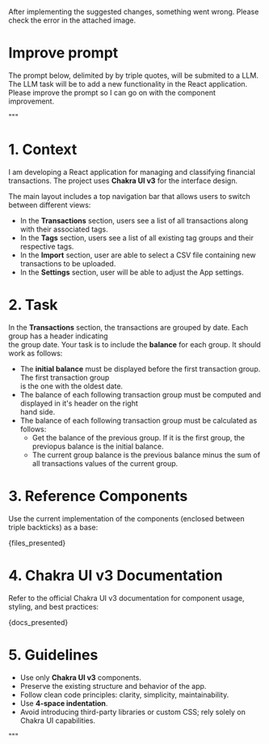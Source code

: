 After implementing the suggested changes, something went wrong.
Please check the error in the attached image.



# Improve prompt

The prompt below, delimited by by triple quotes, will be submited to a LLM.
The LLM task will be to add a new functionality in the React application.
Please improve the prompt so I can go on with the component improvement.

"""
# 1. Context

I am developing a React application for managing and classifying financial transactions. 
The project uses **Chakra UI v3** for the interface design.

The main layout includes a top navigation bar that allows users to switch between different views:
- In the **Transactions** section, users see a list of all transactions along with their associated tags.
- In the **Tags** section, users see a list of all existing tag groups and their respective tags.
- In the **Import** section, user are able to select a CSV file containing new transactions to be uploaded.
- In the **Settings** section, user will be able to adjust the App settings.

# 2. Task

In the **Transactions** section, the transactions are grouped by date. Each group has a header indicating \
the group date. Your task is to include the **balance** for each group. It should work as follows:

- The **initial balance** must be displayed before the first transaction group. The first transaction group \
is the one with the oldest date.
- The balance of each following transaction group must be computed and displayed in it's header on the right \
hand side.
- The balance of each following transaction group must be calculated as follows:
  - Get the balance of the previous group. If it is the first group, the previopus balance is the initial balance.
  - The current group balance is the previous balance minus the sum of all transactions values of the current group.

# 3. Reference Components

Use the current implementation of the components (enclosed between triple backticks) as a base:

{files_presented}

# 4. Chakra UI v3 Documentation

Refer to the official Chakra UI v3 documentation for component usage, styling, and best practices:

{docs_presented}

# 5. Guidelines

- Use only **Chakra UI v3** components.
- Preserve the existing structure and behavior of the app.
- Follow clean code principles: clarity, simplicity, maintainability.
- Use **4-space indentation**.
- Avoid introducing third-party libraries or custom CSS; rely solely on Chakra UI capabilities.

"""